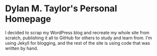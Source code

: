 # Dylan M. Taylor's Personal Homepage

I decided to scrap my WordPress blog and recreate my whole site from scratch, publishing it all to GitHub for others to study and learn from. I'm using Jekyll for blogging, and the rest of the site is using code that was written by hand.
